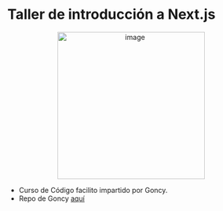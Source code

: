 # Taller de introducción a Next.js
<p align="center">
<img width="300" alt="image" src="https://user-images.githubusercontent.com/89166148/173477299-c57ea192-8c8b-46d2-a030-8402489b0096.png">
</p>

- Curso de Código facilito impartido por Goncy.
- Repo de Goncy [aquí](https://github.com/goncy/nextjs-initial-workshop)
